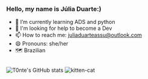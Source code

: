 ### Hello, my name is Júlia Duarte:)

- 🌱 I’m currently learning ADS and python
- 🤔 I'm looking for help to become a Dev
- 📫 How to reach me: juliaduarteassu@outlook.com
- 😄 Pronouns: she/her 
- 🗺️ Brazilian 

##
![T0nte's GitHub stats](https://github-readme-stats.vercel.app/api?username=T0nte&show_icons=true&theme=cobalt) ![kitten-cat](https://github.com/T0nte/T0nte/assets/134979746/8bc275fd-f313-4ec0-aa86-ee2e55857c80)

##


  

